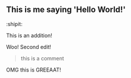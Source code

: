 ## This is me saying 'Hello World!'

:shipit:

This is an addition!

Woo! Second edit!

> this is a comment

OMG this is GREEAAT!

